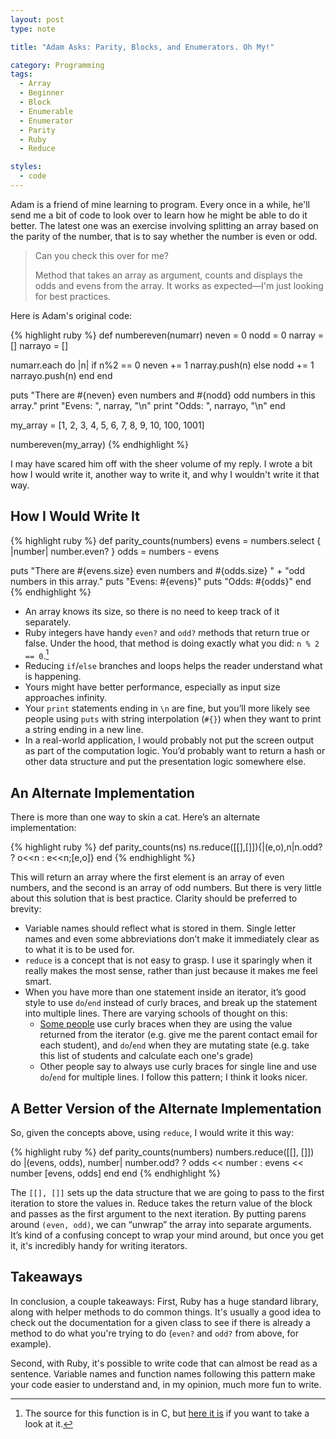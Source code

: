 ```yaml
---
layout: post
type: note

title: "Adam Asks: Parity, Blocks, and Enumerators. Oh My!"

category: Programming
tags:
  - Array
  - Beginner
  - Block
  - Enumerable
  - Enumerator
  - Parity
  - Ruby
  - Reduce

styles:
  - code
---
```


Adam is a friend of mine learning to program. Every once in a while, he'll send
me a bit of code to look over to learn how he might be able to do it better. The
latest one was an exercise involving splitting an array based on the parity of
the number, that is to say whether the number is even or odd.

> Can you check this over for me?
>
> Method that takes an array as argument, counts and displays the odds and evens
> from the array. It works as expected&mdash;I'm just looking for best
> practices.

Here is Adam's original code:

{% highlight ruby %}
def numbereven(numarr)
  neven = 0
  nodd = 0
  narray = []
  narrayo = []

  numarr.each do |n|
    if n%2 == 0
      neven += 1
      narray.push(n)
    else
      nodd += 1
      narrayo.push(n)
    end
  end

  puts "There are #{neven} even numbers and #{nodd} odd numbers in this array."
  print "Evens: ", narray, "\n"
  print "Odds: ", narrayo, "\n"
end

my_array = [1, 2, 3, 4, 5, 6, 7, 8, 9, 10, 100, 1001]

numbereven(my_array)
{% endhighlight %}

I may have scared him off with the sheer volume of my reply. I wrote a bit how I
would write it, another way to write it, and why I wouldn't write it that
way.


## How I Would Write It

{% highlight ruby %}
def parity_counts(numbers)
  evens = numbers.select { |number| number.even? }
  odds  = numbers - evens

  puts "There are #{evens.size} even numbers and #{odds.size} " +
       "odd numbers in this array."
  puts "Evens: #{evens}"
  puts "Odds:  #{odds}"
end
{% endhighlight %}

- An array knows its size, so there is no need to keep track of it separately.
- Ruby integers have handy `even?` and `odd?` methods that return true or false.
  Under the hood, that method is doing exactly what you did: `n % 2 == 0`.[^rb-parity]
- Reducing `if`/`else` branches and loops helps the reader understand what is
  happening.
- Yours might have better performance, especially as input size approaches
  infinity.
- Your `print` statements ending in `\n` are fine, but you’ll more likely see
  people using `puts` with string interpolation (`#{}`) when they want to print
  a string ending in a new line.
- In a real-world application, I would probably not put the screen output as
  part of the computation logic. You’d probably want to return a hash or other
  data structure and put the presentation logic somewhere else.


## An Alternate Implementation

There is more than one way to skin a cat. Here’s an alternate implementation:

{% highlight ruby %}
def parity_counts(ns)
  ns.reduce([[],[]]){|(e,o),n|n.odd? ? o<<n : e<<n;[e,o]}
end
{% endhighlight %}

This will return an array where the first element is an array of even numbers,
and the second is an array of odd numbers. But there is very little about this
solution that is best practice. Clarity should be preferred to brevity:

- Variable names should reflect what is stored in them. Single letter names and
  even some abbreviations don’t make it immediately clear as to what it is to be
  used for.
- `reduce` is a concept that is not easy to grasp. I use it sparingly when it
  really makes the most sense, rather than just because it makes me feel smart.
- When you have more than one statement inside an iterator, it’s good style to
  use `do`/`end` instead of curly braces, and break up the statement into multiple
  lines. There are varying schools of thought on this:
  - [Some people][avdi] use curly braces when they are using the value returned
    from the iterator (e.g. give me the parent contact email for each student),
    and `do`/`end` when they are mutating state (e.g. take this list of students
    and calculate each one's grade)
  - Other people say to always use curly braces for single line and use `do`/`end`
    for multiple lines. I follow this pattern; I think it looks nicer.

[avdi]: http://www.virtuouscode.com/2011/07/26/the-procedurefunction-block-convention-in-ruby/  

## A Better Version of the Alternate Implementation

So, given the concepts above, using `reduce`, I would write it this way:

{% highlight ruby %}
def parity_counts(numbers)
  numbers.reduce([[], []]) do |(evens, odds), number|
    number.odd? ? odds << number : evens << number
    [evens, odds]
  end
end
{% endhighlight %}

The `[[], []]` sets up the data structure that we are going to pass to the first
iteration to store the values in. Reduce takes the return value of the block and
passes as the first argument to the next iteration. By putting parens around
`(even, odd)`, we can “unwrap” the array into separate arguments. It’s kind of a
confusing concept to wrap your mind around, but once you get it, it's incredibly
handy for writing iterators.

## Takeaways

In conclusion, a couple takeaways: First, Ruby has a huge standard library,
along with helper methods to do common things. It's usually a good idea to check
out the documentation for a given class to see if there is already a method to
do what you're trying to do (`even?` and `odd?` from above, for example).

Second, with Ruby, it's possible to write code that can almost be read as a
sentence. Variable names and function names following this pattern make your
code easier to understand and, in my opinion, much more fun to write.

[^rb-parity]: The source for this function is in C, but [here it is](https://github.com/ruby/ruby/blob/74cdd893eb102ba98e735f2a24c710e1928261a9/numeric.c#L3173-L3188) if you want to take a look at it.
